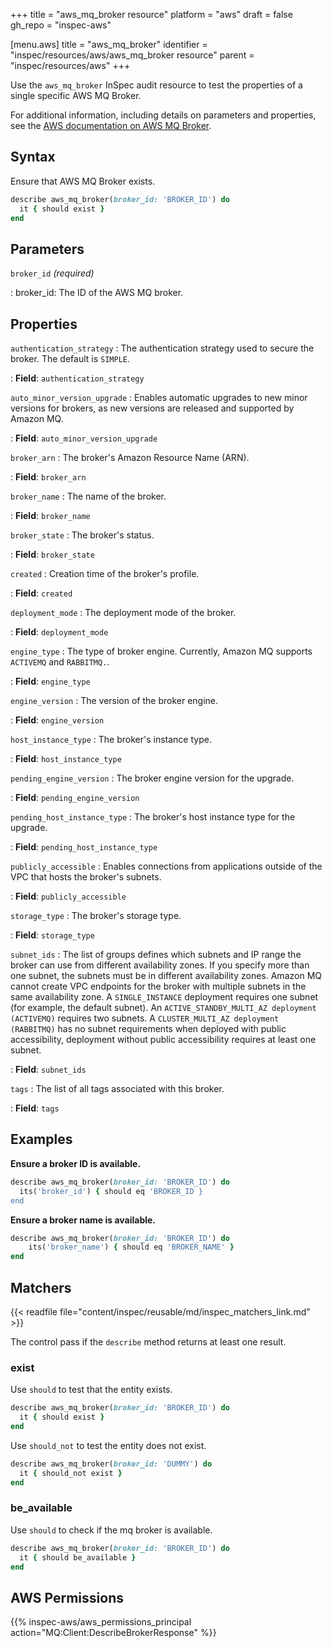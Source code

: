 +++
title = "aws_mq_broker resource"
platform = "aws"
draft = false
gh_repo = "inspec-aws"

[menu.aws]
title = "aws_mq_broker"
identifier = "inspec/resources/aws/aws_mq_broker resource"
parent = "inspec/resources/aws"
+++

Use the `aws_mq_broker` InSpec audit resource to test the properties of a single specific AWS MQ Broker.

For additional information, including details on parameters and properties, see the [AWS documentation on AWS MQ Broker](https://docs.aws.amazon.com/AWSCloudFormation/latest/UserGuide/aws-resource-amazonmq-broker.html).

## Syntax

Ensure that AWS MQ Broker exists.

```ruby
describe aws_mq_broker(broker_id: 'BROKER_ID') do
  it { should exist }
end
```

## Parameters

`broker_id` _(required)_

: broker_id: The ID of the AWS MQ broker.

## Properties

`authentication_strategy`
: The authentication strategy used to secure the broker. The default is `SIMPLE`.

: **Field**: `authentication_strategy`

`auto_minor_version_upgrade`
: Enables automatic upgrades to new minor versions for brokers, as new versions are released and supported by Amazon MQ.

: **Field**: `auto_minor_version_upgrade`

`broker_arn`
: The broker's Amazon Resource Name (ARN).

: **Field**: `broker_arn`

`broker_name`
: The name of the broker.

: **Field**: `broker_name`

`broker_state`
: The broker's status.

: **Field**: `broker_state`

`created`
: Creation time of the broker's profile.

: **Field**: `created`

`deployment_mode`
: The deployment mode of the broker.

: **Field**: `deployment_mode`

`engine_type`
: The type of broker engine. Currently, Amazon MQ supports `ACTIVEMQ` and `RABBITMQ.`.

: **Field**: `engine_type`

`engine_version`
: The version of the broker engine.

: **Field**: `engine_version`

`host_instance_type`
: The broker's instance type.

: **Field**: `host_instance_type`

`pending_engine_version`
: The broker engine version for the upgrade.

: **Field**: `pending_engine_version`

`pending_host_instance_type`
: The broker's host instance type for the upgrade.

: **Field**: `pending_host_instance_type`

`publicly_accessible`
: Enables connections from applications outside of the VPC that hosts the broker's subnets.

: **Field**: `publicly_accessible`

`storage_type`
: The broker's storage type.

: **Field**: `storage_type`

`subnet_ids`
: The list of groups defines which subnets and IP range the broker can use from different availability zones. If you specify more than one subnet, the subnets must be in different availability zones. Amazon MQ cannot create VPC endpoints for the broker with multiple subnets in the same availability zone. A `SINGLE_INSTANCE` deployment requires one subnet (for example, the default subnet). An `ACTIVE_STANDBY_MULTI_AZ deployment (ACTIVEMQ)` requires two subnets. A `CLUSTER_MULTI_AZ deployment (RABBITMQ)` has no subnet requirements when deployed with public accessibility, deployment without public accessibility requires at least one subnet.

: **Field**: `subnet_ids`

`tags`
: The list of all tags associated with this broker.

: **Field**: `tags`

## Examples

**Ensure a broker ID is available.**

```ruby
describe aws_mq_broker(broker_id: 'BROKER_ID') do
  its('broker_id') { should eq 'BROKER_ID }
end
```

**Ensure a broker name is available.**

```ruby
describe aws_mq_broker(broker_id: 'BROKER_ID') do
    its('broker_name') { should eq 'BROKER_NAME' }
end
```

## Matchers

{{< readfile file="content/inspec/reusable/md/inspec_matchers_link.md" >}}

The control pass if the `describe` method returns at least one result.

### exist

Use `should` to test that the entity exists.

```ruby
describe aws_mq_broker(broker_id: 'BROKER_ID') do
  it { should exist }
end
```

Use `should_not` to test the entity does not exist.

```ruby
describe aws_mq_broker(broker_id: 'DUMMY') do
  it { should_not exist }
end
```

### be_available

Use `should` to check if the mq broker is available.

```ruby
describe aws_mq_broker(broker_id: 'BROKER_ID') do
  it { should be_available }
end
```

## AWS Permissions

{{% inspec-aws/aws_permissions_principal action="MQ:Client:DescribeBrokerResponse" %}}
